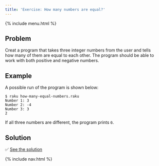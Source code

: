 ```yaml
---
title: 'Exercise: How many numbers are equal?'
---
```


{% include menu.html %}

## Problem

Creat a program that takes three integer numbers from the user and tells how many of them are equal to each other. The program should be able to work with both positive and negative numbers.

## Example

A possible run of the program is shown below:

```console
$ raku how-many-equal-numbers.raku
Number 1: 3
Number 2: -4
Number 3: 3
2
```

If all three numbers are different, the program prints `0`.

## Solution

✅ [See the solution](solution)

{% include nav.html %}

